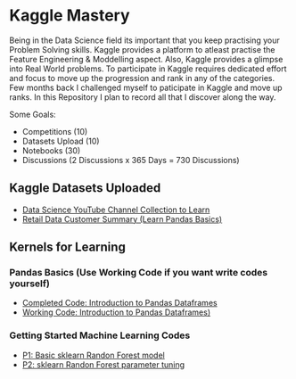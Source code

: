# Kaggle Mastery
Being in the Data Science field its important that you keep practising your Problem Solving skills. Kaggle provides a platform to atleast practise the Feature Engineering & Moddelling aspect. Also, Kaggle provides a glimpse into Real World problems. To participate in Kaggle requires dedicated effort and focus to move up the progression and rank in any of the categories. Few months back I challenged myself to paticipate in Kaggle and move up ranks. In this Repository I plan to record all that I discover along the way. 

Some Goals:

- Competitions (10)
- Datasets Upload (10)
- Notebooks (30)
- Discussions (2 Discussions x 365 Days = 730 Discussions)

## Kaggle Datasets Uploaded 

- [Data Science YouTube Channel Collection to Learn](https://www.kaggle.com/funxexcel/data-science-youtube-channel-collection-to-learn)
- [Retail Data Customer Summary (Learn Pandas Basics)](https://www.kaggle.com/funxexcel/retail-data-customer-summary-learn-pandas-basics)

## Kernels for Learning 

### Pandas Basics (Use Working Code if you want write codes yourself)
- [Completed Code: Introduction to Pandas Dataframes](https://www.kaggle.com/funxexcel/completed-code-introduction-to-pandas-dataframes)
- [Working Code: Introduction to Pandas Dataframes)](https://www.kaggle.com/funxexcel/working-code-introduction-to-pandas-dataframes)

### Getting Started Machine Learning Codes
- [P1: Basic sklearn Randon Forest model](https://www.kaggle.com/funxexcel/p1-basic-sklearn-randon-forest-model)
- [P2: sklearn Randon Forest parameter tuning](https://www.kaggle.com/funxexcel/p2-sklearn-randon-forest-parameter-tuning)
